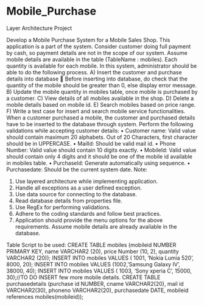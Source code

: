 # Mobile_Purchase
Layer Architecture Project

Develop a Mobile Purchase System for a Mobile Sales Shop. This application is a part of the system. Consider customer doing full payment by cash, so payment details are not in the scope of our system. Assume mobile details are available in the table (TableName : mobiles). Each quantity is available for each mobile. In this system, administrator should be able to do the following process.
A)  Insert the customer and purchase details into database
	Before inserting into database, do check that the quantity of the mobile should be greater than 0, else display error message.
B) Update the mobile quantity in mobiles table, once mobile is purchased by a customer.
C) View details of all mobiles available in the shop.
D) Delete a mobile details based on mobile id.
E) Search mobiles based on price range.
F) Write a test case for insert and search mobile service functionalities.
When a customer purchased a mobile, the customer and purchased details have to be inserted to the database through system.
Perform the following validations while accepting customer details:
•	Customer name: Valid value should contain maximum 20 alphabets. Out of 20 Characters, first character should be in UPPERCASE.
•	MailId: Should be valid mail id.
•	Phone Number: Valid value should contain 10 digits exactly.
•	MobileId: Valid value should contain only 4 digits and it should be one of the mobile id available in mobiles table.
•	PurchaseId: Generate automatically using sequence.
•	Purchasedate: Should be the current system date.
Note:
1.	Use layered architecture while implementing application.
2.	Handle all exceptions as a user defined exception.
3.	Use data source for connecting to the database.
4.	Read database details from properties file.
5.	Use RegEx for performing validations.
6.	Adhere to the coding standards and follow best practices.
7.	Application should provide the menu options for the above requirements.
Assume mobile details are already available in the database.

Table Script to be used:
CREATE TABLE mobiles (mobileid NUMBER PRIMARY KEY, name VARCHAR2 (20), price Number (10, 2), quantity VARCHAR2 (20));
INSERT INTO mobiles VALUES ( 1001, ‘Nokia Lumia 520’, 8000, 20); INSERT INTO mobiles VALUES (1002,’Samsung Galaxy IV’, 38000, 40); INSERT INTO mobiles VALUES ( 1003, ‘Sony xperia C’, 15000, 30);//TO DO INSERT few more mobile details.
CREATE TABLE purchasedetails (purchase id NUMBER, cname VARCHAR2(20), mail id VARCHAR2(30), phoneno VARCHAR2(20), purchasedate DATE, mobileid references mobiles(mobileid));
 



